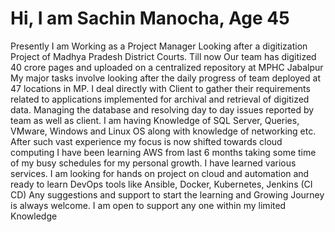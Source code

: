 # Hi, I am Sachin Manocha, Age 45

Presently I am Working as a Project Manager Looking after a digitization Project of Madhya Pradesh District Courts.
Till now Our team has digitized 40 crore pages and uploaded on a centralized repository at MPHC Jabalpur
My major tasks involve looking after the daily progress of team deployed at 47 locations in MP. I deal directly with Client to gather their requirements related to applications implemented for archival and retrieval of digitized data. Managing the database and resolving day to day issues reported by team as well as client. I am having Knowledge of SQL Server, Queries, VMware, Windows and Linux OS along with knowledge of networking etc.
After such vast experience my focus is now shifted towards cloud computing I have been learning AWS from last 6 months taking some time of my busy schedules for my personal growth. I have learned various services.
I am looking for hands on project on cloud and automation and ready to learn DevOps tools like Ansible, Docker, Kubernetes, Jenkins (CI CD)
Any suggestions and support to start the learning and Growing Journey is always welcome.
I am open to support any one within my limited Knowledge 

